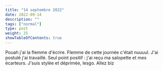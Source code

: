 ```yaml
---
title: "14 septembre 2022"
date: 2022-09-14
description: ""
tags: ["normal"]
type: post
weight: 25
showTableOfContents: true
---
```


Pouah j'ai la flemme d'écrire. Flemme de cette journée c'était nuuuul. J'ai postulé j'ai travaillé. Seul point positif : j'ai reçu ma salopette et mes écarteurs. J'suis stylée et déprimée, lesgo. Allez biz